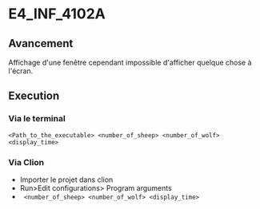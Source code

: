 # E4_INF_4102A

## Avancement
Affichage d'une fenêtre cependant impossible d'afficher quelque chose à l'écran.

## Execution
### Via le terminal
`<Path_to_the_executable> <number_of_sheep> <number_of_wolf> <display_time>`
### Via Clion
- Importer le projet dans clion
- Run>Edit configurations> Program arguments
- ` <number_of_sheep> <number_of_wolf> <display_time>`
